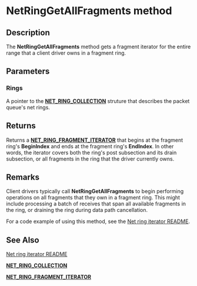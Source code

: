 # NetRingGetAllFragments method


## Description



The **NetRingGetAllFragments** method gets a fragment iterator for the entire range that a client driver owns in a fragment ring.

## Parameters

### Rings

A pointer to the [**NET_RING_COLLECTION**](https://docs.microsoft.com/windows-hardware/drivers/ddi/ringcollection/ns-ringcollection-_net_ring_collection) struture that describes the packet queue's net rings.

## Returns

Returns a [**NET_RING_FRAGMENT_ITERATOR**](net_ring_fragment_iterator.md) that begins at the fragment ring's **BeginIndex** and ends at the fragment ring's **EndIndex**. In other words, the iterator covers both the ring's post subsection and its drain subsection, or all fragments in the ring that the driver currently owns.

## Remarks

Client drivers typically call **NetRingGetAllFragments** to begin performing operations on all fragments that they own in a fragment ring. This might include processing a batch of receives that span all available fragments in the ring, or draining the ring during data path cancellation.

For a code example of using this method, see the [Net ring iterator README](readme.md).

## See Also

[Net ring iterator README](readme.md)

[**NET_RING_COLLECTION**](https://docs.microsoft.com/windows-hardware/drivers/ddi/ringcollection/ns-ringcollection-_net_ring_collection)

[**NET_RING_FRAGMENT_ITERATOR**](net_ring_fragment_iterator.md)
